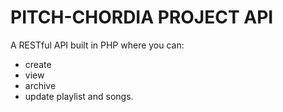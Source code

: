 # PITCH-CHORDIA PROJECT API
A RESTful API built in PHP where you can:
- create
- view
- archive
- update
playlist and songs.
